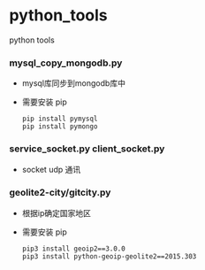# python_tools
python tools

### mysql_copy_mongodb.py

* mysql库同步到mongodb库中
* 需要安装 pip 

    ~~~~~
    pip install pymysql
    pip install pymongo
    ~~~~~
### service_socket.py client_socket.py

* socket udp 通讯

###  geolite2-city/gitcity.py
*  根据ip确定国家地区
* 需要安装 pip 

    ~~~~~
    pip3 install geoip2==3.0.0
    pip3 install python-geoip-geolite2==2015.303
    ~~~~~


 
